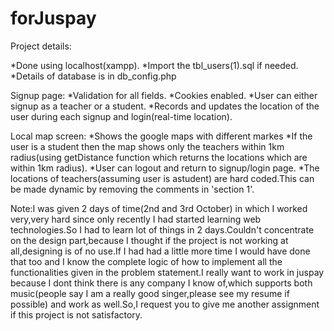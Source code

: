 # forJuspay
Project details:

*Done using localhost(xampp).
*Import the tbl_users(1).sql if needed.
*Details of database is in db_config.php

 Signup page:
 *Validation for all fields.
 *Cookies enabled.
 *User can either signup as a teacher or a student.
 *Records and updates the location of the user during each signup and login(real-time location).

Local map screen:
 *Shows the google maps with different markes
 *If the user is a student then the map shows only the teachers within 1km radius(using getDistance function which returns the locations which are within 1km radius).
 *User can logout and return to signup/login page.
 *The locations of teachers(assuming user is astudent) are hard coded.This can be made dynamic by removing the comments in 'section   1'.

Note:I was given 2 days of time(2nd and 3rd October) in which I worked very,very hard since only recently I had started learning web technologies.So I had to learn lot of things in 2 days.Couldn't concentrate on the design part,because I thought if the project is not working at all,designing is of no use.If I had had a little more time I would have done that too and I know the complete logic of how to implement all the functionalities given in the problem statement.I really want to work in juspay because I dont think there is any company I know of,which supports both music(people say I am a really good singer,please see my resume if possible) and work as well.So,I request you to give me another assignment if this project is not satisfactory. 
 

